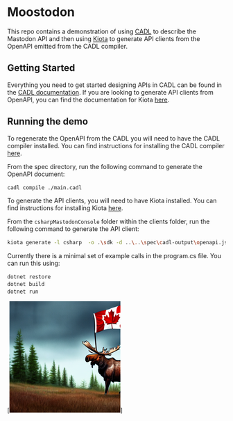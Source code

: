 # Moostodon

This repo contains a demonstration of using [CADL](https://microsoft.github.io/cadl/) to describe the Mastodon API and then using [Kiota](https://microsoft.github.io/kiota/) to generate API clients from the OpenAPI emitted from the CADL compiler.

## Getting Started
Everything you need to get started designing APIs in CADL can be found in the [CADL documentation](https://microsoft.github.io/cadl/).  If you are looking to generate API clients from OpenAPI, you can find the documentation for Kiota [here](https://microsoft.github.io/kiota/).


## Running the demo

To regenerate the OpenAPI from the CADL you will need to have the CADL compiler installed.  You can find instructions for installing the CADL compiler [here](https://microsoft.github.io/cadl/introduction/installation).

From the spec directory, run the following command to generate the OpenAPI document:

```bash
cadl compile ./main.cadl
```

To generate the API clients, you will need to have Kiota installed.  You can find instructions for installing Kiota [here](https://microsoft.github.io/kiota/get-started/).

From the `csharpMastodonConsole` folder within the clients folder, run the following command to generate the API client:

```bash
kiota generate -l csharp  -o .\sdk -d ..\..\spec\cadl-output\openapi.json -c MastodonClient -n MastodonClientLib --co
```

Currently there is a minimal set of example calls in the program.cs file. You can run this using:
    
```bash 
dotnet restore
dotnet build
dotnet run
```

[![Moose with Canadian flag](moostodon.png)]
